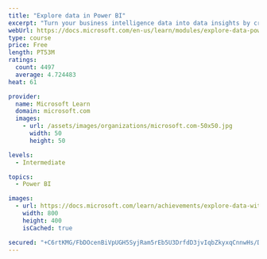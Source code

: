 ```yaml
---
title: "Explore data in Power BI"
excerpt: "Turn your business intelligence data into data insights by creating and configuring Power BI dashboards."
webUrl: https://docs.microsoft.com/en-us/learn/modules/explore-data-power-bi/
type: course
price: Free
length: PT53M
ratings:
  count: 4497
  average: 4.724483
heat: 61

provider:
  name: Microsoft Learn
  domain: microsoft.com
  images:
    - url: /assets/images/organizations/microsoft.com-50x50.jpg
      width: 50
      height: 50

levels:
  - Intermediate

topics:
  - Power BI

images:
  - url: https://docs.microsoft.com/learn/achievements/explore-data-with-power-bi-desktop-social.png
    width: 800
    height: 400
    isCached: true

secured: "+C6rtKMG/FbDOcenBiVpUGH5SyjRam5rEb5U3DrfdD3jvIqbZkyxqCnnwHs/DORrekZtdgknTi5uI+MkOpnzYpPkxJ2fp/bxNO2/+UPuS9cGnGsFeKhBWEBeMSkh/2yL4u4PJwhs5Syd+FPLuNYC/hwMIPOLpwJW0Ly96jg51ij/VDSz5L24zFxt6erDvqY5Cy+ZEf7FhcfZFtT3yMYEYkO9tCVoe9n5tusmbrsKP91k8s5c3WQdSUf69UigMMCWakWo/Kq2cBcwkbUOk82KHSM+x3NiasZVtEHN5AtR+Ab2ndCC1L0OlnPIQBuuDH3TPTyUS4ZPeREIv9j2VYCH0gJeI10/kIK/OwR2Lyl3sxpC3P7FBMXuNVe3/2uJlQ101IZEeckO4Xm2LOVby+YUL8NcjrCC/qefUMyyvhzlkGs=;JNeSucYwaVtbBNLQ7wOc/Q=="
---
```



